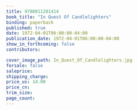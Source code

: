 ```yaml
---
title: 9780811201414
book_title: "In Quest Of Candlelighters"
binding: paperback
published: true
date: 1972-04-01T06:00:00-04:00
publication_date: 1972-04-01T06:00:00-04:00
show_in_forthcoming: false
contributors:

cover_image_path: In_Quest_Of_Candlelighters.jpg
forsale: false
saleprice:
shipping_charge:
price_us: 14.00
price_cn:
trim_size:
page_count:
---
```


